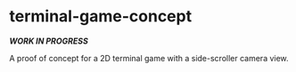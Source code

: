 # terminal-game-concept

***WORK IN PROGRESS***

A proof of concept for a 2D terminal game with a side-scroller camera view.

